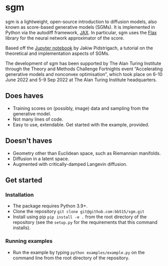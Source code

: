 sgm
===
sgm is a lightweight, open-source introduction to diffusion models, also known as score-based generative models (SGMs). It is implemented in Python via the autodiff framework, [JAX](https://github.com/google/jax). In particular, sgm uses the [Flax](https://github.com/google/flax) library for the neural network approximator of the score.

Based off the [Jupyter notebook](https://jakiw.com/sgm_intro) by Jakiw Pidstrigach, a tutorial on the theoretical and implementation aspects of SGMs.

The development of sgm has been supported by The Alan Turing Institute through the Theory and Methods Challenge Fortnights event “Accelerating generative models and nonconvex optimisation”, which took place on 6-10 June 2022 and 5-9 Sep 2022 at The Alan Turing Institute headquarters.

Does haves
-----------
- Training scores on (possibly, image) data and sampling from the generative model.
- Not many lines of code.
- Easy to use, extendable. Get started with the example, provided.

Doesn't haves
---------------
- Geometry other than Euclidean space, such as Riemannian manifolds.
- Diffusion in a latent space.
- Augmented with critically-damped Langevin diffusion.

Get started
------------

### Installation ###

- The package requires Python 3.9+.
- Clone the repository `git clone git@github.com:bb515/sgm.git`
- Install using pip `pip install -e .` from the root directory of the repository (see the `setup.py` for the requirements that this command installs).

### Running examples ###

- Run the example by typing `python examples/example.py` on the command line from the root directory of the repository.

